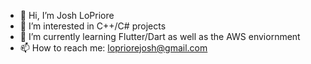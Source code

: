 - 👋 Hi, I’m Josh LoPriore
- 👀 I’m interested in C++/C# projects
- 🌱 I’m currently learning Flutter/Dart as well as the AWS enviornment
- 📫 How to reach me: lopriorejosh@gmail.com

<!---
lopriorejosh/lopriorejosh is a ✨ special ✨ repository because its `README.md` (this file) appears on your GitHub profile.
You can click the Preview link to take a look at your changes.
--->

